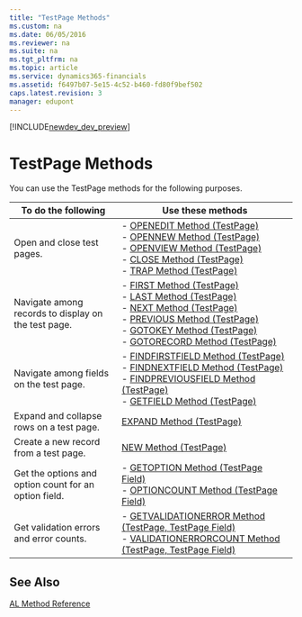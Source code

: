 ```yaml
---
title: "TestPage Methods"
ms.custom: na
ms.date: 06/05/2016
ms.reviewer: na
ms.suite: na
ms.tgt_pltfrm: na
ms.topic: article
ms.service: dynamics365-financials
ms.assetid: f6497b07-5e15-4c52-b460-fd80f9bef502
caps.latest.revision: 3
manager: edupont
---
```


[!INCLUDE[newdev_dev_preview](../includes/newdev_dev_preview.md)]

# TestPage Methods
You can use the TestPage methods for the following purposes.  
  
|To do the following|Use these methods|  
|-------------------------|-------------------------|  
|Open and close test pages.|-   [OPENEDIT Method \(TestPage\)](devenv-OPENEDIT-Method-TestPage.md)<br />-   [OPENNEW Method \(TestPage\)](devenv-OPENNEW-Method-TestPage.md)<br />-   [OPENVIEW Method \(TestPage\)](devenv-OPENVIEW-Method-TestPage.md)<br />-   [CLOSE Method \(TestPage\)](devenv-CLOSE-Method-TestPage.md)<br />-   [TRAP Method \(TestPage\)](devenv-TRAP-Method-TestPage.md)|  
|Navigate among records to display on the test page.|-   [FIRST Method \(TestPage\)](devenv-FIRST-Method-TestPage.md)<br />-   [LAST Method \(TestPage\)](devenv-LAST-Method-TestPage.md)<br />-   [NEXT Method \(TestPage\)](devenv-NEXT-Method-TestPage.md)<br />-   [PREVIOUS Method \(TestPage\)](devenv-PREVIOUS-Method-TestPage.md)<br />-   [GOTOKEY Method \(TestPage\)](devenv-GOTOKEY-Method-TestPage.md)<br />-   [GOTORECORD Method \(TestPage\)](devenv-GOTORECORD-Method-TestPage.md)|  
|Navigate among fields on the test page.|-   [FINDFIRSTFIELD Method \(TestPage\)](devenv-FINDFIRSTFIELD-Method-TestPage.md)<br />-   [FINDNEXTFIELD Method \(TestPage\)](devenv-FINDNEXTFIELD-Method-TestPage.md)<br />-   [FINDPREVIOUSFIELD Method \(TestPage\)](devenv-FINDPREVIOUSFIELD-Method-TestPage.md)<br />-   [GETFIELD Method \(TestPage\)](devenv-GETFIELD-Method-TestPage.md)|  
|Expand and collapse rows on a test page.|[EXPAND Method \(TestPage\)](devenv-EXPAND-Method-TestPage.md)|  
|Create a new record from a test page.|[NEW Method \(TestPage\)](devenv-NEW-Method-TestPage.md)|  
|Get the options and option count for an option field.|-   [GETOPTION Method \(TestPage Field\)](devenv-GETOPTION-Method-TestPage-Field.md)<br />-   [OPTIONCOUNT Method \(TestPage Field\)](devenv-OPTIONCOUNT-Method-TestPage-Field.md)|  
|Get validation errors and error counts.|-   [GETVALIDATIONERROR Method \(TestPage, TestPage Field\)](devenv-GETVALIDATIONERROR-Method-TestPage-TestPage-Field.md)<br />-   [VALIDATIONERRORCOUNT Method \(TestPage, TestPage Field\)](devenv-VALIDATIONERRORCOUNT-Method-TestPage-TestPage-Field.md)|  
  
## See Also  
[AL Method Reference](devenv-al-method-reference.md)  
<!--Links [Test Pages](Test-Pages.md) -->